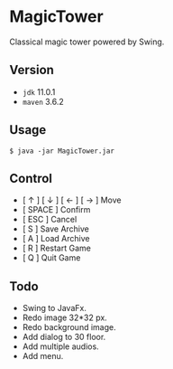 # MagicTower

Classical magic tower powered by Swing.

## Version

- `jdk` 11.0.1
- `maven` 3.6.2

## Usage

`$ java -jar MagicTower.jar`

## Control

- [ ↑ ] [ ↓ ] [ ← ] [ → ] Move
- [ SPACE ] Confirm
- [ ESC ] Cancel
- [ S ] Save Archive
- [ A ] Load Archive
- [ R ] Restart Game
- [ Q ] Quit Game

## Todo

- Swing to JavaFx.
- Redo image 32*32 px.
- Redo background image.
- Add dialog to 30 floor.
- Add multiple audios.
- Add menu.
